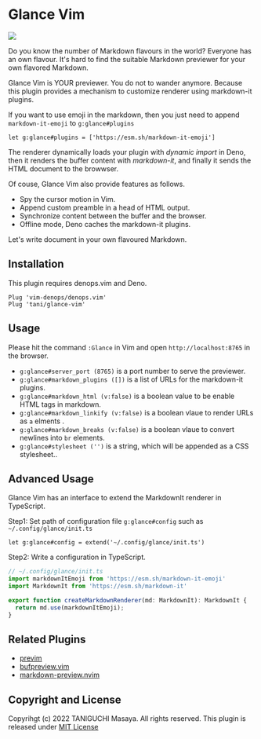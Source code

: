 # Glance Vim
![](https://user-images.githubusercontent.com/5019902/152632510-6c2081f1-213f-4123-9739-bd1fd6e2c765.png)

Do you know the number of Markdown flavours in the world?
Everyone has an own flavour.
It's hard to find the suitable Markdown previewer for your own flavored Markdown.

Glance Vim is YOUR previewer. You do not to wander anymore.
Because this plugin provides a mechanism to customize renderer using markdown-it plugins.

If you want to use emoji in the markdown, then you just need to append `markdown-it-emoji` to `g:glance#plugins`

```vim
let g:glance#plugins = ['https://esm.sh/markdown-it-emoji']
```

The renderer dynamically loads your plugin with _dynamic import_ in Deno,
then it renders the buffer content with _markdown-it_,
and finally it sends the HTML document to the browwser.

Of couse, Glance Vim also provide features as follows.

- Spy the cursor motion in Vim.
- Append custom preamble in a head of HTML output.
- Synchronize content between the buffer and the browser.
- Offline mode, Deno caches the markdown-it plugins.

Let's write document in your own flavoured Markdown.

## Installation

This plugin requires denops.vim and Deno.

```vim
Plug 'vim-denops/denops.vim'
Plug 'tani/glance-vim'
```

## Usage

Please hit the command `:Glance` in Vim and open `http://localhost:8765` in the browser.

- `g:glance#server_port (8765)` is a port number to serve the previewer.
- `g:glance#markdown_plugins ([])` is a list of URLs for the markdown-it plugins.
- `g:glance#markdown_html (v:false)` is a boolean value to be enable HTML tags in markdown.
- `g:glance#markdown_linkify (v:false)` is a boolean vlaue to render URLs as `a` elments .
- `g:glance#markdown_breaks (v:false)` is a boolean vlaue to convert newlines into `br` elements.
- `g:glance#stylesheet ('')` is a string, which will be appended  as a CSS stylesheet..

## Advanced Usage

Glance Vim has an interface to extend the MarkdownIt renderer in TypeScript.

Step1: Set path of configuration file `g:glance#config` such as `~/.config/glance/init.ts`

``` vim
let g:glance#config = extend('~/.config/glance/init.ts')
```

Step2: Write a configuration in TypeScript.

```typescript
// ~/.config/glance/init.ts
import markdownItEmoji from 'https://esm.sh/markdown-it-emoji'
import MarkdownIt from 'https://esm.sh/markdown-it'

export function createMarkdownRenderer(md: MarkdownIt): MarkdownIt {
  return md.use(markdownItEmoji);
}
```

## Related Plugins

- [previm](https://github.com/previm/previm)
- [bufpreview.vim](https://github.com/kat0h/bufpreview.vim)
- [markdown-preview.nvim](https://github.com/iamcco/markdown-preview.nvim)

## Copyright and License

Copyrihgt (c) 2022 TANIGUCHI Masaya. All rights reserved.
This plugin is released under [MIT License](http://git.io/mit-license)
